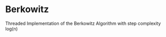 Berkowitz
=========

Threaded Implementation of the Berkowitz Algorithm with step complexity log(n)
